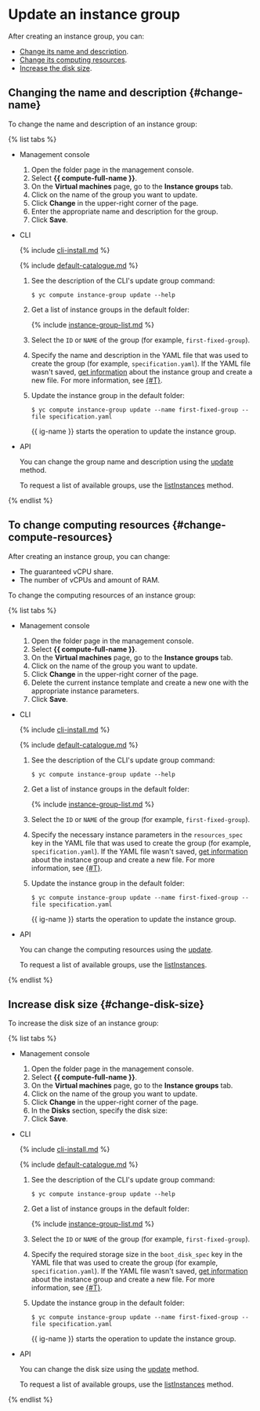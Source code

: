# Update an instance group

After creating an instance group, you can:

- [Change its name and description](#change-name).
- [Change its computing resources](#change-compute-resources).
- [Increase the disk size](#change-disk-size).

## Changing the name and description {#change-name}

To change the name and description of an instance group:

{% list tabs %}

- Management console
  1. Open the folder page in the management console.
  1. Select **{{ compute-full-name }}**.
  1. On the **Virtual machines** page, go to the **Instance groups** tab.
  1. Click on the name of the group you want to update.
  1. Click **Change** in the upper-right corner of the page.
  1. Enter the appropriate name and description for the group.
  1. Click **Save**.

- CLI

  {% include [cli-install.md](../../../_includes/cli-install.md) %}

  {% include [default-catalogue.md](../../../_includes/default-catalogue.md) %}

  1. See the description of the CLI's update group command:

     ```
     $ yc compute instance-group update --help
     ```

  1. Get a list of instance groups in the default folder:

      {% include [instance-group-list.md](../../../_includes/instance-groups/instance-group-list.md) %}

  1. Select the `ID` or `NAME` of the group (for example, `first-fixed-group`).

  1. Specify the name and description in the YAML file that was used to create the group (for example, `specification.yaml`). If the YAML file wasn't saved, [get information](get-info.md) about the instance group and create a new file. For more information, see [{#T}](create-fixed-group.md).

  1. Update the instance group in the default folder:

      ```
      $ yc compute instance-group update --name first-fixed-group --file specification.yaml
      ```

     {{ ig-name }} starts the operation to update the instance group.

- API

  You can change the group name and description using the [update](../../api-ref/InstanceGroup/update.md) method.

  To request a list of available groups, use the [listInstances](../../api-ref/InstanceGroup/listInstances.md) method.

{% endlist %}

## To change computing resources {#change-compute-resources}

After creating an instance group, you can change:

- The guaranteed vCPU share.
- The number of vCPUs and amount of RAM.

To change the computing resources of an instance group:

{% list tabs %}

- Management console
  1. Open the folder page in the management console.
  1. Select **{{ compute-full-name }}**.
  1. On the **Virtual machines** page, go to the **Instance groups** tab.
  1. Click on the name of the group you want to update.
  1. Click **Change** in the upper-right corner of the page.
  1. Delete the current instance template and create a new one with the appropriate instance parameters.
  1. Click **Save**.

- CLI

  {% include [cli-install.md](../../../_includes/cli-install.md) %}

  {% include [default-catalogue.md](../../../_includes/default-catalogue.md) %}

  1. See the description of the CLI's update group command:

     ```
     $ yc compute instance-group update --help
     ```

  1. Get a list of instance groups in the default folder:

      {% include [instance-group-list.md](../../../_includes/instance-groups/instance-group-list.md) %}

  1. Select the `ID` or `NAME` of the group (for example, `first-fixed-group`).

  1. Specify the necessary instance parameters in the `resources_spec` key in the YAML file that was used to create the group (for example, `specification.yaml`). If the YAML file wasn't saved, [get information](get-info.md) about the instance group and create a new file. For more information, see [{#T}](create-fixed-group.md).

  1. Update the instance group in the default folder:

      ```
      $ yc compute instance-group update --name first-fixed-group --file specification.yaml
      ```

     {{ ig-name }} starts the operation to update the instance group.

- API

  You can change the computing resources using the [update](../../api-ref/InstanceGroup/update.md).

  To request a list of available groups, use the [listInstances](../../api-ref/InstanceGroup/listInstances.md).

{% endlist %}

## Increase disk size {#change-disk-size}

To increase the disk size of an instance group:

{% list tabs %}

- Management console
  1. Open the folder page in the management console.
  1. Select **{{ compute-full-name }}**.
  1. On the **Virtual machines** page, go to the **Instance groups** tab.
  1. Click on the name of the group you want to update.
  1. Click **Change** in the upper-right corner of the page.
  1. In the **Disks** section, specify the disk size:
  1. Click **Save**.

- CLI

  {% include [cli-install.md](../../../_includes/cli-install.md) %}

  {% include [default-catalogue.md](../../../_includes/default-catalogue.md) %}

  1. See the description of the CLI's update group command:

     ```
     $ yc compute instance-group update --help
     ```

  1. Get a list of instance groups in the default folder:

      {% include [instance-group-list.md](../../../_includes/instance-groups/instance-group-list.md) %}

  1. Select the `ID` or `NAME` of the group (for example, `first-fixed-group`).

  1. Specify the required storage size in the `boot_disk_spec` key in the YAML file that was used to create the group (for example, `specification.yaml`). If the YAML file wasn't saved, [get information](get-info.md) about the instance group and create a new file. For more information, see [{#T}](create-fixed-group.md).

  1. Update the instance group in the default folder:

      ```
      $ yc compute instance-group update --name first-fixed-group --file specification.yaml
      ```

     {{ ig-name }} starts the operation to update the instance group.

- API

  You can change the disk size using the [update](../../api-ref/InstanceGroup/update.md) method.

  To request a list of available groups, use the [listInstances](../../api-ref/InstanceGroup/listInstances.md) method.

{% endlist %}

